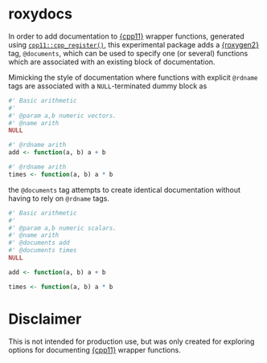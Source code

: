 
<!-- README.md is generated from README.Rmd. Please edit that file -->

# roxydocs

In order to add documentation to [{cpp11}](https://cpp11.r-lib.org)
wrapper functions, generated using
[`cpp11::cpp_register()`](https://cpp11.r-lib.org/reference/cpp_register.html),
this experimental package adds a
[{roxygen2}](https://roxygen2.r-lib.org) tag, `@documents`, which can be
used to specify one (or several) functions which are associated with an
existing block of documentation.

Mimicking the style of documentation where functions with explicit
`@rdname` tags are associated with a `NULL`-terminated dummy block as

``` r
#' Basic arithmetic
#'
#' @param a,b numeric vectors.
#' @name arith
NULL

#' @rdname arith
add <- function(a, b) a + b

#' @rdname arith
times <- function(a, b) a * b
```

the `@documents` tag attempts to create identical documentation without
having to rely on `@rdname` tags.

``` r
#' Basic arithmetic
#'
#' @param a,b numeric scalars.
#' @name arith
#' @documents add
#' @documents times
NULL

add <- function(a, b) a + b

times <- function(a, b) a * b
```

# Disclaimer

This is not intended for production use, but was only created for
exploring options for documenting [{cpp11}](https://cpp11.r-lib.org)
wrapper functions.
